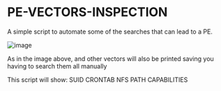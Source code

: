 # PE-VECTORS-INSPECTION


A simple script to automate some of the searches that can lead to a PE.

![image](https://user-images.githubusercontent.com/99764742/196047921-a42db1db-3ad3-4cb0-ad6e-2120494729ae.png)


As in the image above, and other vectors will also be printed saving you having to search them all manually

This script will show:
SUID
CRONTAB
NFS
PATH
CAPABILITIES
